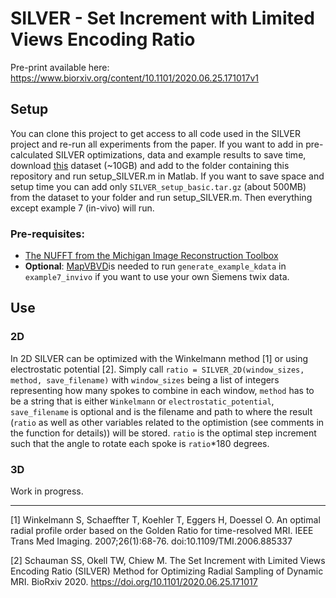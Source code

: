 # SILVER - Set Increment with Limited Views Encoding Ratio
Pre-print available here: https://www.biorxiv.org/content/10.1101/2020.06.25.171017v1

## Setup
You can clone this project to get access to all code used in the SILVER project and re-run all experiments from the paper. If you want to add in pre-calculated SILVER optimizations, data and example results to save time, download [this](https://zenodo.org/record/3904738) dataset (~10GB) and add to the folder containing this repository and run setup_SILVER.m in Matlab. If you want to save space and setup time you can add only `SILVER_setup_basic.tar.gz` (about 500MB) from the dataset to your folder and run setup_SILVER.m. Then everything except example 7 (in-vivo) will run.

### Pre-requisites:
- [The NUFFT from the Michigan Image Reconstruction Toolbox](https://web.eecs.umich.edu/~fessler/code/)
- <b>Optional</b>: [MapVBVD](https://github.com/CIC-methods/FID-A/tree/master/inputOutput/mapVBVD)is needed to run  `generate_example_kdata` in `example7_invivo` if you want to use your own Siemens twix data.

## Use
### 2D
In 2D SILVER can be optimized with the Winkelmann method [1] or using electrostatic potential [2]. Simply call `ratio = SILVER_2D(window_sizes, method, save_filename)` with `window_sizes` being a list of integers representing how many spokes to combine in each window, `method` has to be a string that is either `Winkelmann` or `electrostatic_potential`, `save_filename` is optional and is the filename and path to where the result (`ratio` as well as other variables related to the optimistion (see comments in the function for details)) will be stored. `ratio` is the optimal step increment such that the angle to rotate each spoke is `ratio`*180 degrees. 

### 3D
Work in progress.

---

[1] Winkelmann S, Schaeffter T, Koehler T, Eggers H, Doessel O. An optimal radial profile order based on the Golden Ratio for time-resolved MRI. IEEE Trans Med Imaging. 2007;26(1):68-76. doi:10.1109/TMI.2006.885337

[2] Schauman SS, Okell TW, Chiew M. The Set Increment with Limited Views Encoding Ratio (SILVER) Method for Optimizing Radial Sampling of Dynamic MRI. BioRxiv 2020. https://doi.org/10.1101/2020.06.25.171017
